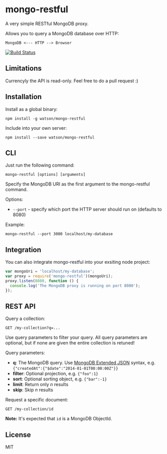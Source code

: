 # mongo-restful

A very simple RESTful MongoDB proxy.

Allows you to query a MongoDB database over HTTP:

```
MongoDB <--- HTTP --> Browser
```

[![Build Status](https://travis-ci.org/watson/mongo-restful.png)](https://travis-ci.org/watson/mongo-restful)

## Limitations

Currencyly the API is read-only. Feel free to do a pull request :)

## Installation

Install as a global binary:

```
npm install -g watson/mongo-restful
```

Include into your own server:

```
npm install --save watson/mongo-restful
```

## CLI

Just run the following command:

```
mongo-restful [options] [arguments]
```

Specify the MongoDB URI as the first argument to the mongo-restful
command.

Options:

- `--port` - specify which port the HTTP server should run on (defaults to 8080)

Example:

```
mongo-restful --port 3000 localhost/my-database
```

## Integration

You can also integrate mongo-restful into your exsiting node project:

```javascript
var mongoUri = 'localhost/my-database';
var proxy = require('mongo-restful')(mongoUri);
proxy.listen(8080, function () {
  console.log('The MongoDB proxy is running on port 8080');
});
```

## REST API

Query a collection:

```
GET /my-collection?q=...
```

Use query parameters to filter your query. All query parameters are
optional, but if none are given the entire collection is retuned!

Query parameters:

- **q**: The MongoDB query. Use [MongoDB Extended JSON](docs.mongodb.org/manual/reference/mongodb-extended-json/) syntax, e.g. `{"createdAt":{"$date":"2014-01-01T00:00:00Z"}}`
- **filter**: Optional projection, e.g. `{"foo":1}`
- **sort**: Optional sorting object, e.g. `{"bar":-1}`
- **limit**: Return only _n_ results
- **skip**: Skip _n_ results

Request a specific document:

```
GET /my-collection/id
```

**Note:** It's expected that `id` is a MongoDB ObjectId.

## License

MIT
